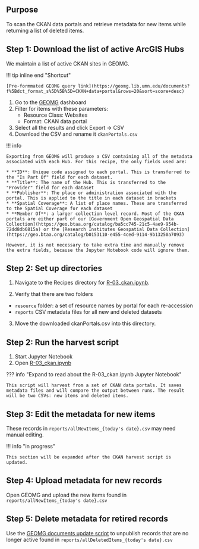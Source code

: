 ## Purpose

To scan the CKAN data portals and retrieve metadata for new items while returning a list of deleted items.

## Step 1: Download the list of active ArcGIS Hubs

We maintain a list of active CKAN sites in GEOMG. 

!!! tip inline end "Shortcut"

	[Pre-formmated GEOMG query link](https://geomg.lib.umn.edu/documents?f%5Bdct_format_s%5D%5B%5D=CKAN+data+portal&rows=20&sort=score+desc)

1. Go to the [GEOMG](https://geomg.lib.umn.edu) dashboard
2. Filter for items with these parameters:
  	 - Resource Class: Websites
  	 - Format: CKAN data portal
3. Select all the results and click Export -> CSV
4. Download the CSV and rename it `ckanPortals.csv`

!!! info
    
	Exporting from GEOMG will produce a CSV containing all of the metadata associated with each Hub. For this recipe, the only fields used are:

	* **ID**: Unique code assigned to each portal. This is transferred to the "Is Part Of" field for each dataset.
	* **Title**: The name of the Hub. This is transferred to the "Provider" field for each dataset
	* **Publisher**: The place or administration associated with the portal. This is applied to the title in each dataset in brackets
	* **Spatial Coverage**: A list of place names. These are transferred to the Spatial Coverage for each dataset
	* **Member Of**: a larger collection level record. Most of the CKAN portals are either part of our [Government Open Geospatial Data Collection](https://geo.btaa.org/catalog/ba5cc745-21c5-4ae9-954b-72dd8db6815a) or the [Research Institutes Geospatial Data Collection](https://geo.btaa.org/catalog/b0153110-e455-4ced-9114-9b13250a7093)

	However, it is not necessary to take extra time and manually remove the extra fields, because the Jupyter Notebook code will ignore them.
	
## Step 2: Set up directories

1. Navigate to the Recipes directory for [R-03_ckan.ipynb](https://github.com/geobtaa/harvesting-guide/blob/main/recipes/R-03_ckan/R-03_ckan.ipynb).

2. Verify that there are two folders

- `resource` folder: a set of resource names by portal for each re-accession
- `reports` CSV metadata files for all new and deleted datasets

3. Move the downloaded ckanPortals.csv into this directory.

## Step 2: Run the harvest script

1. Start Jupyter Notebook 
2. Open [R-03_ckan.ipynb](https://github.com/geobtaa/harvesting-guide/blob/main/recipes/R-03_ckan)


??? info "Expand to read about the R-03_ckan.ipynb Jupyter Notebook"

	This script will harvest from a set of CKAN data portals. It saves metadata files and will compare the output between runs. The result will be two CSVs: new items and deleted items.
	
## Step 3: Edit the metadata for new items

These records in `reports/allNewItems_{today's date}.csv` may need manual editing. 

!!! info "in progress"
	
	This section will be expanded after the CKAN harvest script is updated.
	

## Step 4: Upload metadata for new records

Open GEOMG and upload the new items found in `reports/allNewItems_{today's date}.csv`

## Step 5: Delete metadata for retired records

Use the [GEOMG documents update script](https://github.com/geobtaa/workflows/tree/main/editing/geomg-documents-update) to unpublish records that are no longer active found in `reports/allDeletedItems_{today's date}.csv` 




	


